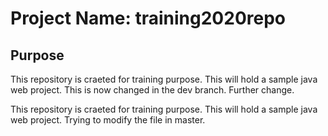 # Project Name: training2020repo

## Purpose

This repository is craeted for training purpose. This will hold a sample java web project. This is now changed in the dev branch. Further change.

This repository is craeted for training purpose. This will hold a sample java web project. Trying to modify the file in master.


